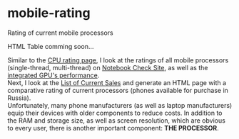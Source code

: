 # mobile-rating
Rating of current mobile processors


HTML Table comming soon...


Similar to the [CPU rating page](cpu-rating), I look at the ratings of all mobile processors (single-thread, multi-thread) on [Notebook Check Site](https://www.notebookcheck.com/Smartphone-Prozessoren-Benchmarkliste.149507.0.html), as well as the [integrated GPU's performance](https://www.notebookcheck.com/Smartphone-Grafikkarten-Benchmarkliste.149357.0.html).  
Next, I look at the [List of Current Sales](https://www.nix.ru/price/price_list.html?section=smartphones_mobile_phones_all#c_id=368&fn=368&g_id=265&new_goods=0&page=all&sort=%2Bp6510%2B5528%2B5529&spoiler=1&store=msk-0_1721_1&thumbnail_view=2) and generate an HTML page with a comparative rating of current processors (phones available for purchase in Russia).  
Unfortunately, many phone manufacturers (as well as laptop manufacturers) equip their devices with older components to reduce costs. In addition to the RAM and storage size, as well as screen resolution, which are obvious to every user, there is another important component: **THE PROCESSOR**.

